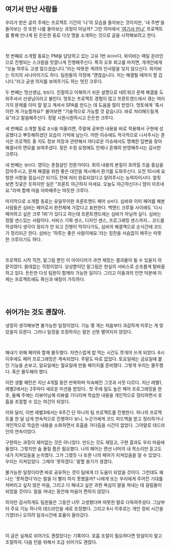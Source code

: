 ## 여기서 만난 사람들

우리가 받은 글의 주제는 프로젝트 기간의 '나'의 모습을 돌아보는 것이지만, '내 주변'을 돌아보는 것 또한 나를 돌아보는 과정이 아닐까? 그런 의미에서 ['여기서 만나'](seeyouthere.o-r.kr) 프로젝트를 통해 만나게 된 든든한 동료 다섯 명을 소개하는 것으로 글을 시작해보려고 한다.

<br />

첫 번째로 소개할 동료는 PM을 담당하고 있는 고유 1번 `와이비`다. 와이비는 매일 온라인으로 진행되는 스크럼을 맛깔나게 진행해주신다. 특히 오후 회고를 마치면, 개개인에게 “오늘 하루도 고생 많으셨습니다.”라는 따뜻한 격려의 인사말을 잊지 않으신다. 와이비는 의지의 사나이이기도 하다. 팀원들의 걱정에 “괜찮습니다. 저는 해결될 때까지 할 겁니다.”라고 굳센 의지를 보여주기도 하는 멋진 크루다.

두 번째는 멍선생님, `멍토`다. 친절하고 이해하기 쉬운 설명으로 네트워크 문제 해결을 도와주셔서 선생님이라고 불린다. 멍토는 프로젝트 경험이 많고 프론트엔드에서 겪는 여러 가지 문제를 이미 잘 알고 계셔서 SPA를 만드는 데 도움을 많이 받았다. 멍토에게 '혹시 이런 게 가능할까요?' 물어보면 "기술적으로 가능할 것 같습니다. 바로 처리해드릴게요"라고 말씀해주신다. 정말 시원시원하시고 든든한 크루다.

세 번째로 소개할 동료 `춘식`을 떠올리면, 주말에 공부한 내용을 바로 적용해서 구현에 성공했다고 뿌듯해하셨던 모습이 기억에 남는다. 어떤 이슈에도 적극적으로 나서주시는 춘식은 프로젝트 중 지도 정보 저장과 관련해서 까다로운 이슈에서도 명쾌한 답변을 찾아 해결사의 면모를 보여주셨다. 잦은 수정 요청에도 언제나 흔쾌히 반영해주시는 감사한 크루다.

네 번째는 `영이`다. 영이는 촌철살인 전문가이다. 회의 내용의 본질이 흐려질 즈음 중심을 잡아주시고, 문제 해결을 위한 좋은 대안을 제시해서 환기를 도와주신다. 오전 10시에 요청한 사항을 점심시간 되기도 전에 처리 완료되었다고 알려주시는 능력자이시다. 얼핏 보면 짓궂은 듯하지만 실은 "프론트 야근하지 마세요. 오늘도 야근하신다니 맘이 아프네요."라며 함께 마음 아파해주는 따듯한 크루다.

마지막으로 소개할 동료는 유일무이한 프론트엔드 페어 `심바`다. 심바와 이미 페어를 해본 사람들은 심바는 페어로서 완전체에 가깝다고 표현한다. 백엔드 크루들 사이에도 '다시 페어하고 싶은 크루 1위'가 있다고 하는데 프론트엔드에는 심바가 아닐까 싶다. 심바는 정말 센스있는 사람이다. 서비스 기획 센스, 디자인 센스, 프로그래밍 센스까지... 코드를 작성하다 생각이 정리가 안 되고 진행이 막히다가도, 심바의 해결책으로 순식간에 코드가 정리되곤 한다. 심바는 '하루는 좋은 사람이에요.'라는 칭찬을 서슴없이 해주는 따뜻한 크루이기도 하다.

<br />

프로젝트 시작 직전, 밑그림 뿐인 이 아이디어가 과연 재밌는 결과물이 될 수 있을지 의문이었다. 쓸데없는 걱정이었다. 상상뿐이던 밑그림은 현실의 서비스로 순조롭게 탈바꿈하고 있다. 든든한 다섯 팀원이 함께라 가능한 일이다. 그리고 이들과의 인연 덕분에 이제는 프로젝트에도 확신과 애정이 가득하다.

<br /><br />

## 쉬어가는 것도 괜찮아.

냉정히 생각해보면 불가능한 일정이었다. 기능 몇 개는 처음부터 과감하게 미루는 게 맞았을지 모른다. 그러나 일정을 조정하자는 말은 선뜻 뱉어지지 않았다.

<br />

해내기 위해 페어와 함께 몰두했다. 자연스럽게 밥 먹는 시간도 쪼개어 쓰게 되었다. 6시 이후에도 페어 프로그래밍은 계속되었다. 주말도 따로 없었다. 토요일에는 금요일에 붙인 기능을 손보고, 일요일에는 월요일에 만들 페이지를 준비했다. 그렇게 우리는 몰두했다. 혹은 몰두해야 했다.

이런 생활 패턴은 지난 4개월 동안 반복하며 익숙해진 그것과 사뭇 다르다. 지난 레벨1, 레벨2에서는 2주마다 새로운 미션을 받았다.. 첫 주에 밀도 높은 페어 프로그래밍을 한 후, 둘째 주에는 리뷰어님께 리뷰를 기다리며 학습한 내용을 개인적으로 정리하면서 호흡을 조절할 수 있는 여건이 되었다.

이와 달리, 이번 레벨3에서는 6주간 단 하나의 팀 프로젝트를 진행한다. 하나의 프로젝트를 한 달 넘게 연속적으로 진행하다 보니, 누군가에게 코드 피드백을 받고 정리하거나 개인적으로 학습한 내용을 소화하면서 호흡을 가다듬을 시간이 없었다. 그야말로 데드라인의 연속이었다.

구현하는 과정이 재미없는 것은 아니었다. 만드는 것도 재밌고, 구현 결과도 우리 마음에 들었다. 그렇지만 숨 돌릴 틈은 필요했다. 나의 페어는 랜선 너머의 내 목소리만 듣고도 내가 지쳐있음을 눈치챘다. 그가 그랬듯 나 또한 나의 페어가 지쳐있음을 알 수 있었다. 우리는 지쳐있었다. 그제야 '못하겠다.' 말할 용기가 생겼다.

불가능한 일정이라면 바로 공유하는 것이 팀에게 더 도움이 되었을 것이다. 그런데도 왜 나는 '못하겠다'라는 말을 더 빨리 하지 못했을까? 나에게 또는 우리에게 주어진 기대를 저버리고 싶지 않은 마음, 그리고 다 해내고 싶은 과한 욕심이 말을 꺼내는 데 걸림돌이 되었을 것이다. 말을 꺼내는 동안에 마음이 편하지 않았다.

하지만 감사하게도 팀원들은 그동안 너무 고생했다며 따뜻한 말로 다독여주셨다. 그날부터 주요 기능 하나의 데드라인을 새로 조정했다. 그리고 6시 이후로는 개인 정비 시간을 가졌더니 오히려 일과시간에 효율이 올라갔다.

<br />

이 글은 실제로 쉬어가도 괜찮았다는 기록이다. 호흡 조절이 필요하다면 망설이지 말고 조절하자. 다음 턴을 위해서 조금 쉬어가도 괜찮다.
